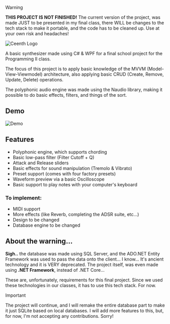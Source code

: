 > [!WARNING]  
> **THIS PROJECT IS NOT FINISHED!** The current version of the project, was made JUST to be presented in my final class, there WILL be changes to the tech stack to make it portable, and the code has to be cleaned up. Use at your own risk and headaches!

![Ceenth Logo](https://i.imgur.com/6CL8BDM.png)




A basic synthesizer made using C# & WPF for a final school project for the Programming II class.

The focus of this project is to apply basic knowledge of the MVVM (Model-View-Viewmodel) architecture, also applying basic CRUD (Create, Remove, Update, Delete) operations.

The polyphonic audio engine was made using the Naudio library, making it possible to do basic effects, filters, and things of the sort.

## Demo

![Demo](https://i.imgur.com/kbO61R7.gif)


## Features

- Polyphonic engine, which supports chording
- Basic low-pass filter (Filter Cutoff + Q)
- Attack and Release sliders
- Basic effects for sound manipulation (Tremolo & Vibrato)
- Preset support (comes with four factory presets)
- Waveform preview via a basic Oscilloscope
- Basic support to play notes with your computer's keyboard

### **To implement:**

- MIDI support
- More effects (like Reverb, completing the ADSR suite, etc...)
- Design to be changed
- Database engine to be changed



## About the warning...

**Sigh..** the database was made using SQL Server,  and the ADO.NET Entity Framework was used to pass the data onto the client... I know... It's ancient technology and it is VERY deprecated. The project itself, was even made using **.NET Framework**, instead of .NET Core...

These are, unfortunately, requirements for this final project. Since we used these technologies in our classes, it has to use this tech stack. For now.

> [!IMPORTANT]  
> The project will continue, and I will remake the entire database part to make it just SQLite based on local databases. I will add more features to this, but, for now, I'm not accepting any contributions. Sorry!
